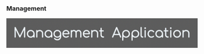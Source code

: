 ### Management

<img src=https://raw.githubusercontent.com/yhuj79/Management/master/INFO/thumnail1.png width=700>

<!-- #### :ballot_box_with_check: <a target="_blank" rel="noopener noreferrer" href=" ">GitHub Page Link</a> -->